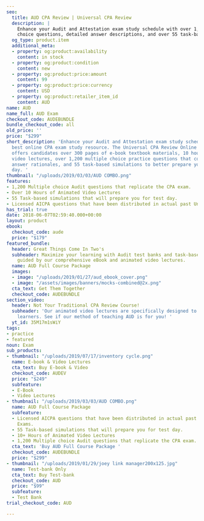 ```yaml
---
seo:
  title: AUD CPA Review | Universal CPA Review
  description: |
    Enhance your Audit and Attestation exam study schedule with over 1,200 multiple
    choice questions, detailed answer descriptions, and over 55 task-based simulations replicating your real exam experience.
  og_type: product.item
  additional_meta:
  - property: og:product:availability
    content: in stock
  - property: og:product:condition
    content: new
  - property: og:product:price:amount
    content: 99
  - property: og:product:price:currency
    content: USD
  - property: og:product:retailer_item_id
    content: AUD
name: AUD
name_full: AUD Exam
checkout_code: AUDEBUNDLE
bundle_checkout_code: all
old_price: ''
price: "$299"
short_description: 'Enhance your Audit and Attestation exam study schedule with the
  best online CPA exam study resource. The Universal CPA Review Online review course
  offers candidates over 300 pages of e-book textbook materials, 10 hours of animated
  video lectures, over 1,200 multiple choice practice questions that come with detailed
  answer rationales, and 55 task-based simulations to better prepare you for test
  day. '
thumbnail: "/uploads/2019/03/03/AUD COMBO.png"
features:
- 1,200 Multiple choice Audit questions that replicate the CPA exam.
- Over 10 Hours of Animated Video Lectures
- 55 Task-based simulations that will prepare you for test day.
- Licensed AICPA questions that have been distributed in actual past Uniform CPA Exams.
has_trial: true
date: 2018-06-07T02:59:40.000+00:00
layout: product
ebook:
  checkout_code: aude
  price: "$179"
featured_bundle:
  header: Great Things Come In Two's
  subheader: Maximize your learning with Audit test banks and task-based simulations,
    guided by our comprehensive eBook and animated video lectures.
  name: AUD Full Course Package
  images:
  - image: "/uploads/2019/01/27/aud_ebook_cover.png"
  - image: "/assets/images/banners/mocks-combined@2x.png"
  cta_text: Get Them Together
  checkout_code: AUDEBUNDLE
section_video:
  header: Not Your Traditional CPA Review Course!
  subheader: 'Our animated video lectures are specifically designed to help visual
    learners. See if our method of teaching AUD is for you! '
  yt_id: 35M17m1sWiY
tags:
- practice
- featured
noun: Exam
sub_products:
- thumbnail: "/uploads/2019/07/17/inventory cycle.png"
  name: E-book & Video Lectures
  cta_text: Buy E-book & Video
  checkout_code: AUDEV
  price: "$249"
  subfeature:
  - E-Book
  - Video Lectures
- thumbnail: "/uploads/2019/03/03/AUD COMBO.png"
  name: AUD Full Course Package
  subfeature:
  - Licensed AICPA questions that have been distributed in actual past Uniform CPA
    Exams.
  - 55 Task-based simulations that will prepare you for test day.
  - 10+ Hours of Animated Video Lectures
  - 1,200 Multiple choice Audit questions that replicate the CPA exam.
  cta_text: 'Buy AUD Full Course Package '
  checkout_code: AUDEBUNDLE
  price: "$299"
- thumbnail: "/uploads/2019/01/29/joey link manager200x125.jpg"
  name: Test-bank Only
  cta_text: Buy Test-bank
  checkout_code: AUD
  price: "$99"
  subfeature:
  - Test Bank
trial_checkout_code: AUD

---
```

